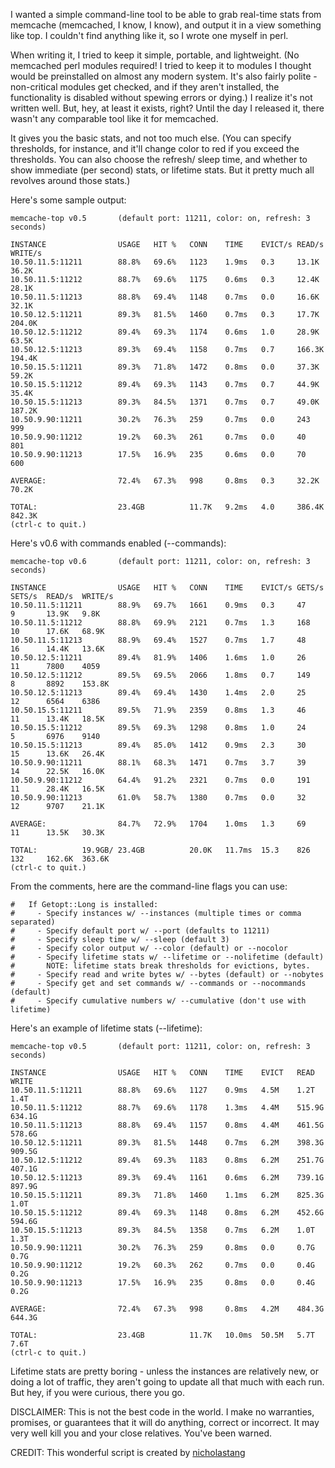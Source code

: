 I wanted a simple command-line tool to be able to grab real-time stats from memcache (memcached, I know, I know), and output it in a view something like top. I couldn't find anything like it, so I wrote one myself in perl.

When writing it, I tried to keep it simple, portable, and lightweight. (No memcached perl modules required! I tried to keep it to modules I thought would be preinstalled on almost any modern system. It's also fairly polite - non-critical modules get checked, and if they aren't installed, the functionality is disabled without spewing errors or dying.) I realize it's not written well. But, hey, at least it exists, right? Until the day I released it, there wasn't any comparable tool like it for memcached.

It gives you the basic stats, and not too much else. (You can specify thresholds, for instance, and it'll change color to red if you exceed the thresholds. You can also choose the refresh/ sleep time, and whether to show immediate (per second) stats, or lifetime stats. But it pretty much all revolves around those stats.)

Here's some sample output:

```
memcache-top v0.5       (default port: 11211, color: on, refresh: 3 seconds)

INSTANCE                USAGE   HIT %   CONN    TIME    EVICT/s READ/s  WRITE/s
10.50.11.5:11211        88.8%   69.6%   1123    1.9ms   0.3     13.1K   36.2K
10.50.11.5:11212        88.7%   69.6%   1175    0.6ms   0.3     12.4K   28.1K
10.50.11.5:11213        88.8%   69.4%   1148    0.7ms   0.0     16.6K   32.1K
10.50.12.5:11211        89.3%   81.5%   1460    0.7ms   0.3     17.7K   204.0K
10.50.12.5:11212        89.4%   69.3%   1174    0.6ms   1.0     28.9K   63.5K
10.50.12.5:11213        89.3%   69.4%   1158    0.7ms   0.7     166.3K  194.4K
10.50.15.5:11211        89.3%   71.8%   1472    0.8ms   0.0     37.3K   59.2K
10.50.15.5:11212        89.4%   69.3%   1143    0.7ms   0.7     44.9K   35.4K
10.50.15.5:11213        89.3%   84.5%   1371    0.7ms   0.7     49.0K   187.2K
10.50.9.90:11211        30.2%   76.3%   259     0.7ms   0.0     243     999
10.50.9.90:11212        19.2%   60.3%   261     0.7ms   0.0     40      801
10.50.9.90:11213        17.5%   16.9%   235     0.6ms   0.0     70      600

AVERAGE:                72.4%   67.3%   998     0.8ms   0.3     32.2K   70.2K

TOTAL:                  23.4GB          11.7K   9.2ms   4.0     386.4K  842.3K
(ctrl-c to quit.)
```

Here's v0.6 with commands enabled (--commands):

```
memcache-top v0.6       (default port: 11211, color: on, refresh: 3 seconds)

INSTANCE                USAGE   HIT %   CONN    TIME    EVICT/s GETS/s  SETS/s  READ/s  WRITE/s
10.50.11.5:11211        88.9%   69.7%   1661    0.9ms   0.3     47      9       13.9K   9.8K
10.50.11.5:11212        88.8%   69.9%   2121    0.7ms   1.3     168     10      17.6K   68.9K
10.50.11.5:11213        88.9%   69.4%   1527    0.7ms   1.7     48      16      14.4K   13.6K
10.50.12.5:11211        89.4%   81.9%   1406    1.6ms   1.0     26      11      7800    4059
10.50.12.5:11212        89.5%   69.5%   2066    1.8ms   0.7     149     8       8892    153.8K
10.50.12.5:11213        89.4%   69.4%   1430    1.4ms   2.0     25      12      6564    6386
10.50.15.5:11211        89.5%   71.9%   2359    0.8ms   1.3     46      11      13.4K   18.5K
10.50.15.5:11212        89.5%   69.3%   1298    0.8ms   1.0     24      5       6976    9140
10.50.15.5:11213        89.4%   85.0%   1412    0.9ms   2.3     30      15      13.6K   26.4K
10.50.9.90:11211        88.1%   68.3%   1471    0.7ms   3.7     39      14      22.5K   16.0K
10.50.9.90:11212        64.4%   91.2%   2321    0.7ms   0.0     191     11      28.4K   16.5K
10.50.9.90:11213        61.0%   58.7%   1380    0.7ms   0.0     32      12      9707    21.1K

AVERAGE:                84.7%   72.9%   1704    1.0ms   1.3     69      11      13.5K   30.3K

TOTAL:          19.9GB/ 23.4GB          20.0K   11.7ms  15.3    826     132     162.6K  363.6K
(ctrl-c to quit.)
```

From the comments, here are the command-line flags you can use:

```
#   If Getopt::Long is installed:
#     - Specify instances w/ --instances (multiple times or comma separated)
#     - Specify default port w/ --port (defaults to 11211)
#     - Specify sleep time w/ --sleep (default 3)
#     - Specify color output w/ --color (default) or --nocolor
#     - Specify lifetime stats w/ --lifetime or --nolifetime (default)
#       NOTE: lifetime stats break thresholds for evictions, bytes.
#     - Specify read and write bytes w/ --bytes (default) or --nobytes
#     - Specify get and set commands w/ --commands or --nocommands (default)
#     - Specify cumulative numbers w/ --cumulative (don't use with lifetime)
```

Here's an example of lifetime stats (--lifetime):

```
memcache-top v0.5       (default port: 11211, color: on, refresh: 3 seconds)

INSTANCE                USAGE   HIT %   CONN    TIME    EVICT   READ    WRITE
10.50.11.5:11211        88.8%   69.6%   1127    0.9ms   4.5M    1.2T    1.4T
10.50.11.5:11212        88.7%   69.6%   1178    1.3ms   4.4M    515.9G  634.1G
10.50.11.5:11213        88.8%   69.4%   1157    0.8ms   4.4M    461.5G  578.6G
10.50.12.5:11211        89.3%   81.5%   1448    0.7ms   6.2M    398.3G  909.5G
10.50.12.5:11212        89.4%   69.3%   1183    0.8ms   6.2M    251.7G  407.1G
10.50.12.5:11213        89.3%   69.4%   1161    0.6ms   6.2M    739.1G  897.9G
10.50.15.5:11211        89.3%   71.8%   1460    1.1ms   6.2M    825.3G  1.0T
10.50.15.5:11212        89.4%   69.3%   1148    0.8ms   6.2M    452.6G  594.6G
10.50.15.5:11213        89.3%   84.5%   1358    0.7ms   6.2M    1.0T    1.3T
10.50.9.90:11211        30.2%   76.3%   259     0.8ms   0.0     0.7G    0.7G
10.50.9.90:11212        19.2%   60.3%   262     0.7ms   0.0     0.4G    0.2G
10.50.9.90:11213        17.5%   16.9%   235     0.8ms   0.0     0.4G    0.2G

AVERAGE:                72.4%   67.3%   998     0.8ms   4.2M    484.3G  644.3G

TOTAL:                  23.4GB          11.7K   10.0ms  50.5M   5.7T    7.6T
(ctrl-c to quit.)
```

Lifetime stats are pretty boring - unless the instances are relatively new, or doing a lot of traffic, they aren't going to update all that much with each run. But hey, if you were curious, there you go.

DISCLAIMER: This is not the best code in the world. I make no warranties, promises, or guarantees that it will do anything, correct or incorrect. It may very well kill you and your close relatives. You've been warned.

CREDIT: This wonderful script is created by [nicholastang](https://nicholasytang.wordpress.com/)
